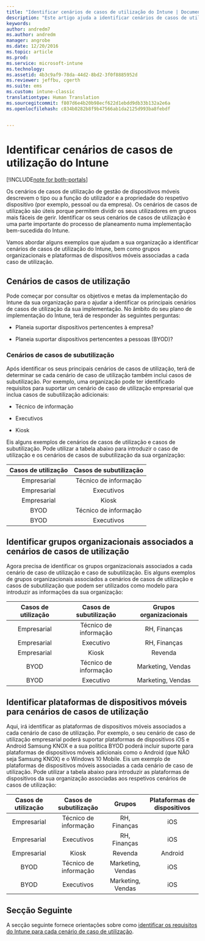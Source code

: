 ```yaml
---
title: "Identificar cenários de casos de utilização do Intune | Documentos da Microsoft"
description: "Este artigo ajuda a identificar cenários de casos de utilização e casos de subutilização para uma implementação do Microsoft Intune apenas na cloud."
keywords: 
author: andredm7
ms.author: andredm
manager: angrobe
ms.date: 12/20/2016
ms.topic: article
ms.prod: 
ms.service: microsoft-intune
ms.technology: 
ms.assetid: 4b3c9af9-78da-44d2-8bd2-3f0f8885952d
ms.reviewer: jeffbu, cgerth
ms.suite: ems
ms.custom: intune-classic
translationtype: Human Translation
ms.sourcegitcommit: f807d6e4b20b98ecf622d1ebdd9db33b132a2e6a
ms.openlocfilehash: c834b0282b8f9b47566ab1da2125d993ba8febdf


---
```


# <a name="identify-intune-use-case-scenarios"></a>Identificar cenários de casos de utilização do Intune

[!INCLUDE[note for both-portals](../includes/note-for-both-portals.md)]

Os cenários de casos de utilização de gestão de dispositivos móveis descrevem o tipo ou a função do utilizador e a propriedade do respetivo dispositivo (por exemplo, pessoal ou da empresa). Os cenários de casos de utilização são úteis porque permitem dividir os seus utilizadores em grupos mais fáceis de gerir. Identificar os seus cenários de casos de utilização é uma parte importante do processo de planeamento numa implementação bem-sucedida do Intune.

Vamos abordar alguns exemplos que ajudam a sua organização a identificar cenários de casos de utilização do Intune, bem como grupos organizacionais e plataformas de dispositivos móveis associadas a cada caso de utilização.

## <a name="use-case-scenarios"></a>Cenários de casos de utilização

Pode começar por consultar os objetivos e metas da implementação do Intune da sua organização para o ajudar a identificar os principais cenários de casos de utilização da sua implementação. No âmbito do seu plano de implementação do Intune, terá de responder às seguintes perguntas:

-   Planeia suportar dispositivos pertencentes à empresa?

-   Planeia suportar dispositivos pertencentes a pessoas (BYOD)?

### <a name="sub-use-case-scenarios"></a>Cenários de casos de subutilização

Após identificar os seus principais cenários de casos de utilização, terá de determinar se cada cenário de caso de utilização também inclui casos de subutilização. Por exemplo, uma organização pode ter identificado requisitos para suportar um cenário de caso de utilização empresarial que inclua casos de subutilização adicionais:

-   Técnico de informação

-   Executivos

-   Kiosk

Eis alguns exemplos de cenários de casos de utilização e casos de subutilização. Pode utilizar a tabela abaixo para introduzir o caso de utilização e os cenários de casos de subutilização da sua organização:

| **Casos de utilização** | **Casos de subutilização** |
|:---:|:---:|
| Empresarial | Técnico de informação |              
| Empresarial | Executivos |           
| Empresarial | Kiosk |
| BYOD | Técnico de informação |           
| BYOD | Executivos |

## <a name="identify-organizational-groups-associated-with-use-case-scenarios"></a>Identificar grupos organizacionais associados a cenários de casos de utilização

Agora precisa de identificar os grupos organizacionais associados a cada cenário de caso de utilização e caso de subutilização. Eis alguns exemplos de grupos organizacionais associados a cenários de casos de utilização e casos de subutilização que podem ser utilizados como modelo para introduzir as informações da sua organização:

| **Casos de utilização** | **Casos de subutilização** | **Grupos organizacionais** |
|:---:|:---:|:---:|
| Empresarial | Técnico de informação | RH, Finanças |               
| Empresarial | Executivo | RH, Finanças |            
| Empresarial | Kiosk | Revenda |
| BYOD | Técnico de informação | Marketing, Vendas |            
| BYOD | Executivo | Marketing, Vendas |

## <a name="identify-mobile-device-platforms-for-use-case-scenarios"></a>Identificar plataformas de dispositivos móveis para cenários de casos de utilização

Aqui, irá identificar as plataformas de dispositivos móveis associados a cada cenário de caso de utilização. Por exemplo, o seu cenário de caso de utilização empresarial poderá suportar plataformas de dispositivos iOS e Android Samsung KNOX e a sua política BYOD poderá incluir suporte para plataformas de dispositivos móveis adicionais como o Android (que NÃO seja Samsung KNOX) e o Windows 10 Mobile. Eis um exemplo de plataformas de dispositivos móveis associadas a cada cenário de caso de utilização. Pode utilizar a tabela abaixo para introduzir as plataformas de dispositivos da sua organização associadas aos respetivos cenários de casos de utilização:

| **Casos de utilização** | **Casos de subutilização** | **Grupos** | **Plataformas de dispositivos** |   
|:---:|:---:|:---:|:---:|
| Empresarial | Técnico de informação | RH, Finanças | iOS |                                                           
| Empresarial | Executivos | RH, Finanças | iOS |                                                           
| Empresarial | Kiosk | Revenda | Android |
| BYOD | Técnico de informação | Marketing, Vendas | iOS |                                                           
| BYOD | Executivos | Marketing, Vendas | iOS |

## <a name="next-section"></a>Secção Seguinte

A secção seguinte fornece orientações sobre como [identificar os requisitos do Intune para cada cenário de caso de utilização](section-3-determine-use-case-requirements.md).



<!--HONumber=Dec16_HO5-->


